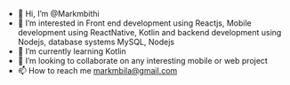 - 👋 Hi, I’m @Markmbithi
- 👀 I’m interested in Front end development using Reactjs, Mobile development using ReactNative, Kotlin and backend development using Nodejs, database systems MySQL, Nodejs
- 🌱 I’m currently learning Kotlin
- 💞️ I’m looking to collaborate on any interesting mobile or web project
- 📫 How to reach me markmbila@gmail.com

<!---
Markmbithi/Markmbithi is a ✨ special ✨ repository because its `README.md` (this file) appears on your GitHub profile.
You can click the Preview link to take a look at your changes.
--->
